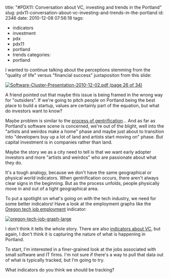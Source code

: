title: "#PDX11: Conversation about VC, investing and trends in the Portland"
slug: pdx11-conversation-about-vc-investing-and-trends-in-the-portland
id: 2346
date: 2010-12-08 07:56:18
tags: 
- indicators
- investment
- pdx
- pdx11
- portland
- trends
categories: 
- portland

I wanted to continue talking about the perceptions stemming from the "quality of life" versus "financial success" juxtapositon from this slide:

[![](http://www.chesnok.com/daily/wp-content/uploads/2010/12/Software-Cluster-Presentation-2010-12-02.pdf-page-26-of-34.jpg "Software-Cluster-Presentation-2010-12-02.pdf (page 26 of 34)")](http://www.chesnok.com/daily/wp-content/uploads/2010/12/Software-Cluster-Presentation-2010-12-02.pdf-page-26-of-34.jpg)

A friend pointed out that maybe this issue is being framed in the wrong way for "outsiders". If we're going to pitch people on Portland being the best place to build a startup, values are certainly part of the equation, but what do investors want to know?

Maybe problem is similar to the [process of gentrification](http://www.pbs.org/pov/flagwars/special_gentrification.php)... And as far as Portland's software scene is concerned, we're out of the blight, well into the "artists and weirdos make a home" phase and maybe just about to transition into "developers buy up a lot of land and artists start moving on" phase. But capital investment is in companies rather than land.

Maybe the story we as a city need to tell is that we want early adopter investors and more "artists and weirdos" who are passionate about what they do.

It's a tough analogy, because we don't have the same geographical or physical world indicators. When gentrification occurs, there aren't always clear signs in the beginning. But as the process unfolds, people physically move in and out of a tight geographical area. 

To put a spotlight on what's going on with the tech industry, we need for some better indicators! Have a look at the employment graphs like the [Oregon tech job employment](http://blog.oregonlive.com/siliconforest/2010/11/oregon_tech_jobs_flat_in_octob.html) indicator:

[![](http://www.chesnok.com/daily/wp-content/uploads/2010/12/oregon-tech-job-graph-large.jpg "oregon-tech-job-graph-large")](http://www.chesnok.com/daily/wp-content/uploads/2010/12/oregon-tech-job-graph-large.jpg)

I don't think it tells the whole story. There are also [indicators about VC](http://blog.oregonlive.com/siliconforest/2010/10/oregon_venture_activity_cooled.html), but again, I don't think it is capturing the nature of what is happening in Portland.

To start, I'm interested in a finer-grained look at the jobs associated with small software and IT firms. I'm not sure if there's a way to pull that data out of what is typically tracked, but I'm going to try.

What indicators do you think we should be tracking? 
